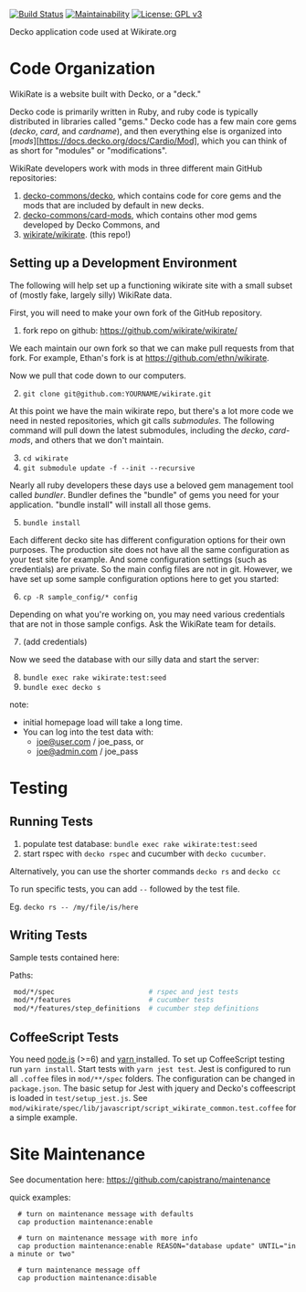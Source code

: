 [![Build Status][1]][2]
[![Maintainability][5]][6]
[![License: GPL v3][3]][4]

[1]: https://decko.semaphoreci.com/badges/wikirate/branches/main.svg?style=shields
[2]: https://decko.semaphoreci.com/projects/wikirate
[3]: https://img.shields.io/badge/License-GPLv3-blue.svg
[4]: https://www.gnu.org/licenses/gpl-3.0
[5]: https://api.codeclimate.com/v1/badges/876f4ff79be503fe8171/maintainability
[6]: https://codeclimate.com/github/wikirate/wikirate/maintainability

Decko application code used at Wikirate.org

Code Organization
=========
WikiRate is a website built with Decko, or a "deck."

Decko code is primarily written in Ruby, and ruby code is typically distributed in 
libraries called "gems." Decko code has a few main core gems (_decko_, _card_, 
and _cardname_), and then everything else is organized into 
[_mods_][https://docs.decko.org/docs/Cardio/Mod], which you can
think of as short for "modules" or "modifications". 

WikiRate developers work with mods in three different main GitHub repositories:

1. [decko-commons/decko](https://github.com/decko-commons/decko), which contains code
for core gems and the mods that are included by default in new decks.
2. [decko-commons/card-mods](https://github.com/decko-commons/card-mods), which contains 
other mod gems developed by Decko Commons, and
3. [wikirate/wikirate](https://github.com/wikirate/wikirate/). (this repo!)


Setting up a Development Environment
----

The following will help set up a functioning wikirate site with a small subset of 
(mostly fake, largely silly) WikiRate data.

First, you will need to make your own fork of the GitHub repository. 
1. fork repo on github: https://github.com/wikirate/wikirate/

We each maintain our own fork so that we can make pull requests from that fork. For 
example, Ethan's fork is at https://github.com/ethn/wikirate.

Now we pull that code down to our computers.

2. `git clone git@github.com:YOURNAME/wikirate.git`

At this point we have the main wikirate repo, but there's a lot more code we need in
nested repositories, which git calls _submodules_.  The following command will pull down
the latest submodules, including the _decko_, _card-mods_, and others that we don't 
maintain.

3. `cd wikirate`
4. `git submodule update -f --init --recursive`

Nearly all ruby developers these days use a beloved gem management tool called _bundler_.
Bundler defines the "bundle" of gems you need for your application. "bundle install" will
install all those gems.

5. `bundle install`

Each different decko site has different configuration options for their own purposes.
The production site does not have all the same configuration as your test site for 
example. And some configuration settings (such as credentials) are private. So the main
config files are not in git.  However, we have set up some sample configuration
options here to get you started:

6. `cp -R sample_config/* config`

Depending on what you're working on, you may need various credentials that are not
in those sample configs. Ask the WikiRate team for details.

7. (add credentials)

Now we seed the database with our silly data and start the server:

8. `bundle exec rake wikirate:test:seed`
9. `bundle exec decko s`




note: 
- initial homepage load will take a long time.
- You can log into the test data with:
  - joe@user.com  / joe_pass, or
  - joe@admin.com / joe_pass
  


Testing
=========

Running Tests
----
1. populate test database: `bundle exec rake wikirate:test:seed`
2. start rspec with `decko rspec` and cucumber with `decko cucumber`.

Alternatively, you can use the shorter commands `decko rs` and `decko cc`

To run specific tests, you can add `--` followed by the test file.

Eg. `decko rs -- /my/file/is/here`

Writing Tests
----
Sample tests contained here:

Paths:
```sh
 mod/*/spec                       # rspec and jest tests
 mod/*/features                   # cucumber tests
 mod/*/features/step_definitions  # cucumber step definitions
```

CoffeeScript Tests
----
You need [node.js](https://nodejs.org/en/) (>=6) and [ yarn ](https://yarnpkg.com/en/docs/install) installed. 
To set up CoffeeScript testing run `yarn install`. 
Start tests with `yarn jest test`.
Jest is configured to run all `.coffee` files in `mod/**/spec` folders.
The configuration can be changed in `package.json`. 
The basic setup for Jest with jquery and Decko's coffeescript is loaded in 
`test/setup_jest.js`. 
See `mod/wikirate/spec/lib/javascript/script_wikirate_common.test.coffee` for 
a simple example. 

Site Maintenance
================

See documentation here: https://github.com/capistrano/maintenance

quick examples:
```
  # turn on maintenance message with defaults
  cap production maintenance:enable

  # turn on maintenance message with more info
  cap production maintenance:enable REASON="database update" UNTIL="in a minute or two"

  # turn maintenance message off
  cap production maintenance:disable

```
